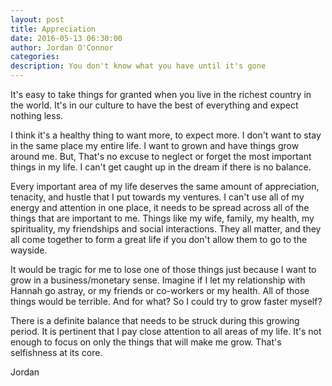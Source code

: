 ```yaml
---
layout: post
title: Appreciation
date: 2016-05-13 06:30:00
author: Jordan O'Connor
categories:
description: You don't know what you have until it's gone
---
```


It's easy to take things for granted when you live in the richest country in the
world. It's in our culture to have the best of everything and expect nothing
less.

I think it's a healthy thing to want more, to expect more. I don't want to stay
in the same place my entire life. I want to grown and have things grow around
me. But, That's no excuse to neglect or forget the most important things in my
life. I can't get caught up in the dream if there is no balance.

Every important area of my life deserves the same amount of appreciation,
tenacity, and hustle that I put towards my ventures. I can't use all of my
energy and attention in one place, it needs to be spread across all of the
things that are important to me. Things like my wife, family, my health, my
spirituality, my friendships and social interactions. They all matter, and they
all come together to form a great life if you don't allow them to go to the
wayside.

It would be tragic for me to lose one of those things just because I want to
grow in a business/monetary sense. Imagine if I let my relationship with
Hannah go astray, or my friends or co-workers or my health. All of those things
would be terrible. And for what? So I could try to grow faster myself?

There is a definite balance that needs to be struck during this growing period.
It is pertinent that I pay close attention to all areas of my life. It's not
enough to focus on only the things that will make me grow. That's selfishness
at its core.

Jordan
